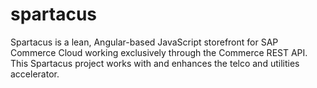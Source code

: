 # spartacus
Spartacus is a lean, Angular-based JavaScript storefront for SAP Commerce Cloud working exclusively through the Commerce REST API. This Spartacus project works with and enhances the telco and utilities accelerator.
